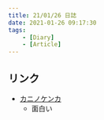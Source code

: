 ```yaml
---
title: 21/01/26 日誌
date: 2021-01-26 09:17:30
tags: 
    - [Diary]
    - [Article]
---
```


## リンク
- [カニノケンカ](https://mekasue.hatenablog.com/entry/2021/01/24/223555)
  - 面白い